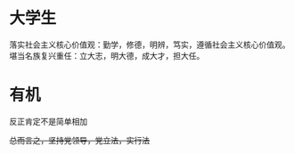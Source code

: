 # 大学生
落实社会主义核心价值观：勤学，修德，明辨，笃实，遵循社会主义核心价值观。
堪当名族复兴重任：立大志，明大德，成大才，担大任。

# 有机
反正肯定不是简单相加

~~总而言之，坚持党领导，党立法，实行法~~
<!--stackedit_data:
eyJoaXN0b3J5IjpbNzc0NTAxMTMsMTk4MDQwOTA5MV19
-->